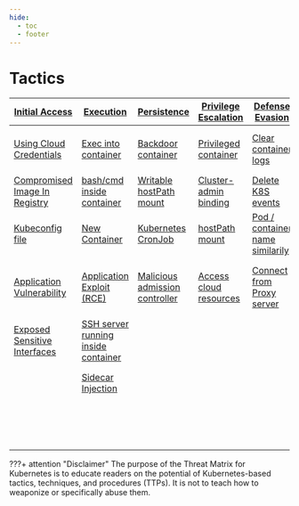 ```yaml
---
hide:
  - toc
  - footer
---
```


# Tactics

|[Initial Access](tactics/InitialAccess/index.md)|[Execution](tactics/Execution/index.md)|[Persistence](tactics/Persistence/index.md)|[Privilege Escalation](tactics/PrivilegeEscalation/index.md)|[Defense Evasion](tactics/DefenseEvasion/index.md)|[Credential Access](tactics/CredentialAccess/index.md)|[Discovery](tactics/Discovery/index.md)|[Lateral Movement](tactics/LateralMovement/index.md)|[Collection](tactics/Collection/index.md)|[Impact](tactics/Impact/index.md)|
|--------------|---------|-----------|--------------------|---------------|-----------------|---------|----------------|----------|------|
|[Using Cloud Credentials](tactics/InitialAccess/Using%20Cloud%20Credentials.md)|[Exec into container](tactics/Execution/Exec%20into%20container.md)|[Backdoor container](tactics/Persistence/Backdoor%20container.md)|[Privileged container](tactics/PrivilegeEscalation/Privileged%20container.md)|[Clear container logs](tactics/DefenseEvasion/Clear%20container%20logs.md)|[List K8S secrets](tactics/CredentialAccess/List%20K8S%20secrets.md)|[Access the K8S API server](tactics/Discovery/Access%20the%20K8S%20API%20server.md)|[Access cloud resources](tactics/PrivilegeEscalation/Access%20cloud%20resources.md)|[images from a private registry](tactics/Collection/images%20from%20a%20private%20registry.md)|[Data Destruction](tactics/Impact/Data%20destruction.md)|
|[Compromised Image In Registry](tactics/InitialAccess/Compromised%20Image%20In%20Registry.md)|[bash/cmd inside container](tactics/Execution/bash%20or%20cmd%20inside%20container.md)|[Writable hostPath mount](tactics/Persistence/Writable%20hostPath%20mount.md)|[Cluster-admin binding](tactics/PrivilegeEscalation/Cluster-admin%20binding.md)|[Delete K8S events](tactics/DefenseEvasion/Delete%20K8S%20events.md)|[Mount service principal](tactics/CredentialAccess/Mount%20service%20principal.md)|[Access Kubelet API](tactics/Discovery/Access%20Kubelet%20API.md)|[Container service account](tactics/CredentialAccess/Access%20container%20service%20account.md)||[Resource hijacking](tactics/Impact/Resource%20hijacking.md)|
|[Kubeconfig file](tactics/InitialAccess/Kubeconfig%20file.md)|[New Container](tactics/Execution/New%20Container.md)|[Kubernetes CronJob](tactics/Persistence/Kubernetes%20CronJob.md)|[hostPath mount](tactics/Persistence/Writable%20hostPath%20mount.md)|[Pod / container name similarily](tactics/DefenseEvasion/Pod%20or%20container%20name%20similarily.md)|[Access container service account](tactics/CredentialAccess/Access%20container%20service%20account.md)|[Network mapping](tactics/Discovery/Network%20mapping.md)|[Cluster internal networking](tactics/LateralMovement/Cluster%20internal%20networking.md)||[Denial of Service](tactics/Impact/Denial%20of%20service.md)|
|[Application Vulnerability](tactics/InitialAccess/Application%20Vulnerability.md)|[Application Exploit (RCE)](tactics/Execution/Application%20Exploit%20(RCE).md)|[Malicious admission controller](tactics/Persistence/Malicious%20admission%20controller.md)|[Access cloud resources](tactics/PrivilegeEscalation/Access%20cloud%20resources.md)|[Connect from Proxy server](tactics/DefenseEvasion/Connect%20from%20Proxy%20server.md)|[Application credentials in configuration files](tactics/CredentialAccess/Application%20credentials%20in%20configuration%20files.md)|[Access Kubernetes dasbhoard](tactics/Discovery/Access%20Kubernetes%20dasbhoard.md)|[Application credentials in configuration files](tactics/CredentialAccess/Application%20credentials%20in%20configuration%20files.md)|||
|[Exposed Sensitive Interfaces](tactics/InitialAccess/Exposed%20sensitive%20interfaces.md)|[SSH server running inside container](tactics/Execution/SSH%20server%20running%20inside%20container.md)||||[Access managed identity credentials](tactics/CredentialAccess/Access%20managed%20identity%20credentials.md)|[Instance Metadata API](tactics/Discovery/Instance%20Metadata%20API.md)|[Writable hostPath mount](tactics/Persistence/Writable%20hostPath%20mount.md)|||
||[Sidecar Injection](tactics/Execution/Sidecar%20Injection.md)||||[Malicious Admission controller](tactics/Persistence/Malicious%20admission%20controller.md)||[CoreDNS poisoning](tactics/LateralMovement/CoreDNS%20poisoning.md)|||
||||||||[ARP poisoning and IP spoofing](tactics/LateralMovement/ARP%20poisoning%20and%20IP%20spoofing.md)||



???+ attention "Disclaimer"
	The purpose of the Threat Matrix for Kubernetes is to educate readers on the potential of Kubernetes-based tactics, techniques, and procedures (TTPs). It is not to teach how to weaponize or specifically abuse them.

